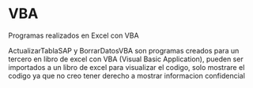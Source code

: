 # VBA
Programas realizados en Excel con VBA

ActualizarTablaSAP y BorrarDatosVBA son programas creados para un tercero
en libro de excel con VBA (Visual Basic Application), pueden ser 
importados a un libro de excel para visualizar el codigo, 
solo mostrare el codigo ya que no creo tener derecho a mostrar 
informacion confidencial
